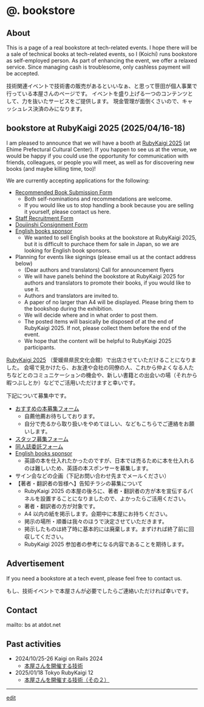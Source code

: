 # @. bookstore

## About

This is a page of a real bookstore at tech-related events. I hope there will be a sale of technical books at tech-related events, so I (Koichi) runs bookstore as self-employed person.
As part of enhancing the event, we offer a relaxed service.
Since managing cash is troublesome, only cashless payment will be accepted.

技術関連イベントで技術書の販売があるといいなぁ、と思って笹田が個人事業で行っている本屋さんのページです。
イベントを盛り上げる一つのコンテンツとして、力を抜いたサービスをご提供します。
現金管理が面倒くさいので、キャッシュレス決済のみになります。

## bookstore at RubyKaigi 2025 (2025/04/16-18)

I am pleased to announce that we will have a booth at [RubyKaigi 2025](https://rubykaigi.org/2025/) (at Ehime Prefectural Cultural Center). If you happen to see us at the venue, we would be happy if you could use the opportunity for communication with friends, colleagues, or people you will meet, as well as for discovering new books (and maybe killing time, too)!

We are currently accepting applications for the following:

* [Recommended Book Submission Form](https://forms.gle/zoywpf8nT3aFZg6h7)
  * Both self-nominations and recommendations are welcome.
  * If you would like us to stop handling a book because you are selling it yourself, please contact us here.
* [Staff Recruitment Form](https://forms.gle/NUXR64owierd3jrg8)
* [Doujinshi Consignment Form](https://forms.gle/f6BUWKFCvoqQnLvX9)
* [English books sponsor](https://docs.google.com/spreadsheets/d/1Ya9AvQoWCh_u64AQ_bFz_PjUK96xgljJAFhBXuIDgWQ/edit?usp=sharing)
  * We wanted to sell English books at the bookstore at RubyKaigi 2025, but it is difficult to purchace them for sale in Japan, so we are looking for English book sponsors.
* Planning for events like signings (please email us at the contact address below)
  * (Dear authors and translators) Call for announcement flyers 
  * We will have panels behind the bookstore at RubyKaigi 2025 for authors and translators to promote their books, if you would like to use it.
  * Authors and translators are invited to.
  * A paper of no larger than A4 will be displayed. Please bring them to the bookshop during the exhibition.
  * We will decide where and in what order to post them.
  * The posted items will basically be disposed of at the end of RubyKaigi 2025. If not, please collect them before the end of the event.
  * We hope that the content will be helpful to RubyKaigi 2025 participants.

[RubyKaigi 2025](https://rubykaigi.org/2025/) （愛媛県県民文化会館）で出店させていただけることになりました。
会場で見かけたら、お友達や会社の同僚の人、これから仲よくなる人たちなどとのコミュニケーションの機会や、新しい書籍との出会いの場（それから暇つぶしとか）などでご活用いただけますと幸いです。

下記について募集中です。

* [おすすめの本募集フォーム](https://forms.gle/zoywpf8nT3aFZg6h7)
  * 自薦他薦お待ちしております。
  * 自分で売るから取り扱いをやめてほしい、などもこちらでご連絡をお願いします。
* [スタッフ募集フォーム](https://forms.gle/NUXR64owierd3jrg8)
* [同人誌委託フォーム](https://forms.gle/f6BUWKFCvoqQnLvX9)
* [English books sponsor](https://docs.google.com/spreadsheets/d/1Ya9AvQoWCh_u64AQ_bFz_PjUK96xgljJAFhBXuIDgWQ/edit?usp=sharing)
  * 英語の本を仕入れたかったのですが、日本では売るために本を仕入れるのは難しいため、英語の本スポンサーを募集します。
* サイン会などの企画（下記お問い合わせ先までメールください）
* 【著者・翻訳者の皆様へ】告知チラシの募集について
  * RubyKaigi 2025 の本屋の後ろに、著者・翻訳者の方が本を宣伝するパネルを設置することになりましたので、よかったらご活用ください。
  * 著者・翻訳者の方が対象です。
  * A4 以内の紙を掲示します。会期中に本屋にお持ちください。
  * 掲示の場所・順番は我々のほうで決定させていただきます。
  * 掲示したものは終了時に基本的には廃棄します。まずければ終了前に回収してください。
  * RubyKaigi 2025 参加者の参考になる内容であることを期待します。


## Advertisement

If you need a bookstore at a tech event, please feel free to contact us.

もし、技術イベントで本屋さんが必要でしたらご連絡いただければ幸いです。

## Contact

mailto: bs at atdot.net

## Past activities

- 2024/10/25-26 Kaigi on Rails 2024
  - [本屋さんを開催する技術](https://zenn.dev/ko1/articles/bf47077f40d793)
- 2025/01/18 Tokyo RubyKaigi 12
  - [本屋さんを開催する技術（その２）](https://zenn.dev/ko1/articles/abd2346d4ce004)

----

[edit](https://github.com/ko1/bs/edit/master/index.md)
